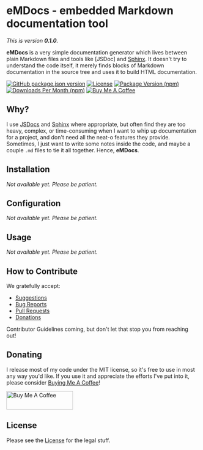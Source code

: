 # eMDocs - embedded Markdown documentation tool

*This is version **0.1.0**.*

**eMDocs** is a very simple documentation generator which lives between plain
Markdown files and tools like [JSDoc] and [Sphinx]. It doesn't try to understand
the code itself, it merely finds blocks of Markdown documentation in the source
tree and uses it to build HTML documentation.

[![GitHub package.json version][shield-gh-json-version]][gh-repo]
[![License][shield-gh-license]][gh-license]
[![Package Version (npm)][shield-npm-version]][npm-package]
[![Downloads Per Month (npm)][shield-npm-downloads-month]][npm-versions]
[![Buy Me A Coffee][shield-bmac]][bmac]

## Why?

I use [JSDocs] and [Sphinx] where appropriate, but often find they are too
heavy, complex, or time-consuming when I want to whip up documentation for a
project, and don't need all the neat-o features they provide. Sometimes, I just
want to write some notes inside the code, and maybe a couple `.md` files to tie
it all together. Hence, **eMDocs**.

## Installation

_Not available yet. Please be patient._

## Configuration

_Not available yet. Please be patient._

## Usage

_Not available yet. Please be patient._

## How to Contribute

We gratefully accept:

* [Suggestions][gh-suggestions]
* [Bug Reports][gh-issues]
* [Pull Requests][gh-pulls]
* [Donations][bmac]

Contributor Guidelines coming, but don't let that stop you from reaching out!

<!-- Please see [CONTRIBUTING.md](/CONTRIBUTING.md) for all the details. -->

## Donating

I release most of my code under the MIT license, so it's free to use in most any
way you'd like. If you use it and appreciate the efforts I've put into it,
please consider [Buying Me A Coffee][bmac]!

<a href="https://www.buymeacoffee.com/tdesposito" target="_blank"><img src="https://cdn.buymeacoffee.com/buttons/v2/default-violet.png" alt="Buy Me A Coffee" style="height: 48px !important;width: 174px !important;" ></a>

## License

Please see the [License](/LICENSE) for the legal stuff.

<!-- Links  -->
[bmac]: https://www.buymeacoffee.com/tdesposito
[gh-issues]: https://github.com/tdesposito/emdocs/issues
[gh-license]: https://github.com/tdesposito/emdocs/blob/main/LICENSE
[gh-pulls]: https://github.com/tdesposito/emdocs/pulls
[gh-repo]: https://github.com/tdesposito/emdocs
[gh-suggestions]: https://github.com/tdesposito/emdocs/discussions
[npm-package]: https://npmjs.org/package/emdocs
[npm-package]: https://npmjs.org/package/emdocs
[npm-versions]: https://www.npmjs.com/package/emdocs?activeTab=versions
[pypi-project]: https://pypi.org/project/emdocs/
[rtd-latest]: https://emdocs.readthedocs.io/en/latest/
[shield-bmac]: https://img.shields.io/badge/Donate-Buy%20me%20a%20coffee-purple.svg
[shield-gh-latest-tag]: https://img.shields.io/github/v/tag/tdesposito/emdocs
[shield-gh-json-version]: https://img.shields.io/github/package-json/v/tdesposito/emdocs/main?label=latest-version
[shield-gh-license]: https://img.shields.io/github/license/tdesposito/emdocs
[shield-npm-downloads-month]: https://img.shields.io/npm/dm/emdocs
[shield-npm-version]: https://img.shields.io/npm/v/emdocs
[shield-pypi-version]: https://img.shields.io/pypi/v/emdocs
[shield-pypi-python-versions]: https://img.shields.io/pypi/pyversions/emdocs
[shield-rtd]: https://readthedocs.org/projects/emdocs/badge/?version=latest
[gh-license]: https://github.com/tdesposito/emdocs/blob/main/LICENSE
[shield-gh-license]: https://img.shields.io/github/license/tdesposito/emdocs

[JSDocs]: https://jsdocs.app
[Sphinx]: https://sphinx-doc.org